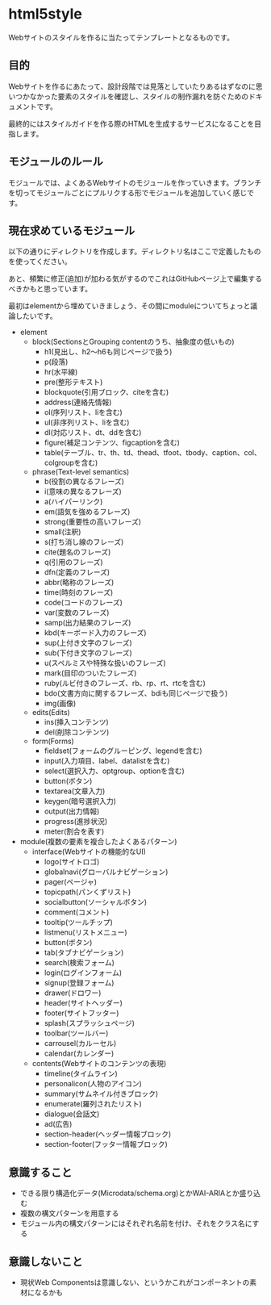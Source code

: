 html5style
==========

Webサイトのスタイルを作るに当たってテンプレートとなるものです。

## 目的
Webサイトを作るにあたって、設計段階では見落としていたりあるはずなのに思いつかなかった要素のスタイルを確認し、スタイルの制作漏れを防ぐためのドキュメントです。

最終的にはスタイルガイドを作る際のHTMLを生成するサービスになることを目指します。

## モジュールのルール
モジュールでは、よくあるWebサイトのモジュールを作っていきます。ブランチを切ってモジュールごとにプルリクする形でモジュールを追加していく感じです。

## 現在求めているモジュール
以下の通りにディレクトリを作成します。ディレクトリ名はここで定義したものを使ってください。

あと、頻繁に修正(追加)が加わる気がするのでこれはGitHubページ上で編集するべきかもと思っています。

最初はelementから埋めていきましょう、その間にmoduleについてちょっと議論したいです。

- element
    - block(SectionsとGrouping contentのうち、抽象度の低いもの)
        - h1(見出し、h2〜h6も同じページで扱う)
        - p(段落)
        - hr(水平線)
        - pre(整形テキスト)
        - blockquote(引用ブロック、citeを含む)
        - address(連絡先情報)
        - ol(序列リスト、liを含む)
        - ul(非序列リスト、liを含む)
        - dl(対応リスト、dt、ddを含む)
        - figure(補足コンテンツ、figcaptionを含む)
        - table(テーブル、tr、th、td、thead、tfoot、tbody、caption、col、colgroupを含む)
    - phrase(Text-level semantics)
        - b(役割の異なるフレーズ)
        - i(意味の異なるフレーズ)
        - a(ハイパーリンク)
        - em(語気を強めるフレーズ)
        - strong(重要性の高いフレーズ)
        - small(注釈)
        - s(打ち消し線のフレーズ)
        - cite(題名のフレーズ)
        - q(引用のフレーズ)
        - dfn(定義のフレーズ)
        - abbr(略称のフレーズ)
        - time(時刻のフレーズ)
        - code(コードのフレーズ)
        - var(変数のフレーズ)
        - samp(出力結果のフレーズ)
        - kbd(キーボード入力のフレーズ)
        - sup(上付き文字のフレーズ)
        - sub(下付き文字のフレーズ)
        - u(スペルミスや特殊な扱いのフレーズ)
        - mark(目印のついたフレーズ)
        - ruby(ルビ付きのフレーズ、rb、rp、rt、rtcを含む)
        - bdo(文書方向に関するフレーズ、bdiも同じページで扱う)
        - img(画像)
    - edits(Edits)
        - ins(挿入コンテンツ)
        - del(削除コンテンツ)
    - form(Forms)
        - fieldset(フォームのグルーピング、legendを含む)
        - input(入力項目、label、datalistを含む)
        - select(選択入力、optgroup、optionを含む)
        - button(ボタン)
        - textarea(文章入力)
        - keygen(暗号選択入力)
        - output(出力情報)
        - progress(進捗状況)
        - meter(割合を表す)
- module(複数の要素を複合したよくあるパターン)
    - interface(Webサイトの機能的なUI)
        - logo(サイトロゴ)
        - globalnavi(グローバルナビゲーション)
        - pager(ページャ)
        - topicpath(パンくずリスト)
        - socialbutton(ソーシャルボタン)
        - comment(コメント)
        - tooltip(ツールチップ)
        - listmenu(リストメニュー)
        - button(ボタン)
        - tab(タブナビゲーション)
        - search(検索フォーム)
        - login(ログインフォーム)
        - signup(登録フォーム)
        - drawer(ドロワー)
        - header(サイトヘッダー)
        - footer(サイトフッター)
        - splash(スプラッシュページ)
        - toolbar(ツールバー)
        - carrousel(カルーセル)
        - calendar(カレンダー)
    - contents(Webサイトのコンテンツの表現)
        - timeline(タイムライン)
        - personalicon(人物のアイコン)
        - summary(サムネイル付きブロック)
        - enumerate(羅列されたリスト)
        - dialogue(会話文)
        - ad(広告)
        - section-header(ヘッダー情報ブロック)
        - section-footer(フッター情報ブロック)



## 意識すること
- できる限り構造化データ(Microdata/schema.org)とかWAI-ARIAとか盛り込む
- 複数の構文パターンを用意する
- モジュール内の構文パターンにはそれぞれ名前を付け、それをクラス名にする

## 意識しないこと
- 現状Web Componentsは意識しない、というかこれがコンポーネントの素材になるかも
